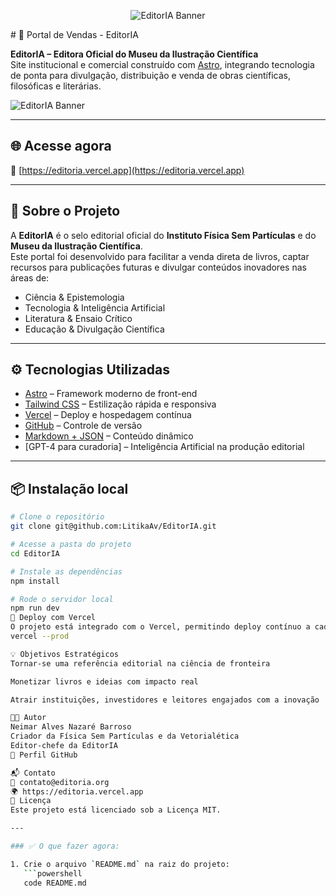 <p align="center">
  <img src="banner-editoria.png" alt="EditorIA Banner" />
</p>
# 🧠 Portal de Vendas - EditorIA

**EditorIA – Editora Oficial do Museu da Ilustração Científica**  
Site institucional e comercial construído com [Astro](https://astro.build), integrando tecnologia de ponta para divulgação, distribuição e venda de obras científicas, filosóficas e literárias.

![EditorIA Banner](https://editoria.vercel.app/banner-editoria.png) <!-- Substituir por uma imagem hospedada real -->

---

## 🌐 Acesse agora

🔗 [https://editoria.vercel.app](https://editoria.vercel.app)

---

## 📘 Sobre o Projeto

A **EditorIA** é o selo editorial oficial do **Instituto Física Sem Partículas** e do **Museu da Ilustração Científica**.  
Este portal foi desenvolvido para facilitar a venda direta de livros, captar recursos para publicações futuras e divulgar conteúdos inovadores nas áreas de:

- Ciência & Epistemologia
- Tecnologia & Inteligência Artificial
- Literatura & Ensaio Crítico
- Educação & Divulgação Científica

---

## ⚙️ Tecnologias Utilizadas

- [Astro](https://astro.build) – Framework moderno de front-end
- [Tailwind CSS](https://tailwindcss.com) – Estilização rápida e responsiva
- [Vercel](https://vercel.com) – Deploy e hospedagem contínua
- [GitHub](https://github.com/LitikaAv/EditorIA) – Controle de versão
- [Markdown + JSON](https://astro.build/core-concepts/markdown-content/) – Conteúdo dinâmico
- [GPT-4 para curadoria] – Inteligência Artificial na produção editorial

---

## 📦 Instalação local

```bash
# Clone o repositório
git clone git@github.com:LitikaAv/EditorIA.git

# Acesse a pasta do projeto
cd EditorIA

# Instale as dependências
npm install

# Rode o servidor local
npm run dev
🚀 Deploy com Vercel
O projeto está integrado com o Vercel, permitindo deploy contínuo a cada push.
vercel --prod

💡 Objetivos Estratégicos
Tornar-se uma referência editorial na ciência de fronteira

Monetizar livros e ideias com impacto real

Atrair instituições, investidores e leitores engajados com a inovação

🧑‍💼 Autor
Neimar Alves Nazaré Barroso
Criador da Física Sem Partículas e da Vetorialética
Editor-chefe da EditorIA
🔗 Perfil GitHub

📬 Contato
📧 contato@editoria.org
🌍 https://editoria.vercel.app
📜 Licença
Este projeto está licenciado sob a Licença MIT.

---

### ✅ O que fazer agora:

1. Crie o arquivo `README.md` na raiz do projeto:
   ```powershell
   code README.md

